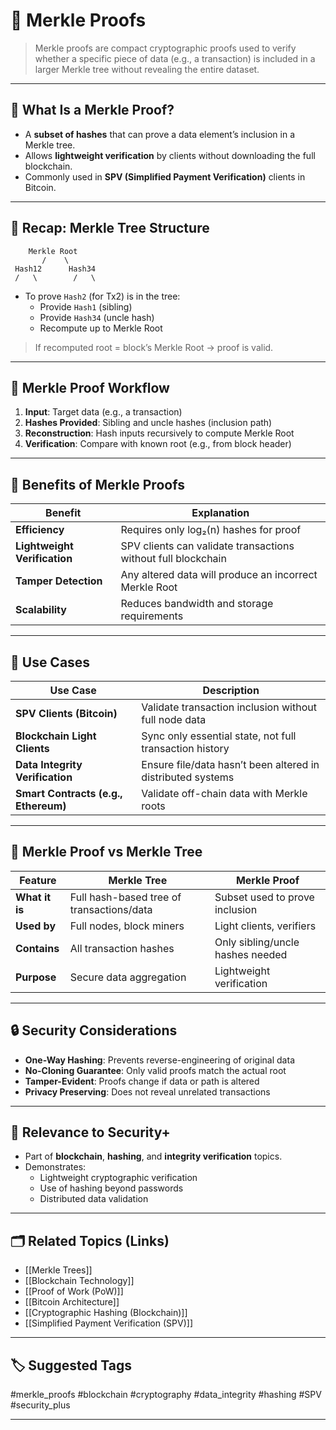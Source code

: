 # 🧾 Merkle Proofs

> Merkle proofs are compact cryptographic proofs used to verify whether a specific piece of data (e.g., a transaction) is included in a larger Merkle tree without revealing the entire dataset.

---

## 📌 What Is a Merkle Proof?

- A **subset of hashes** that can prove a data element’s inclusion in a Merkle tree.
- Allows **lightweight verification** by clients without downloading the full blockchain.
- Commonly used in **SPV (Simplified Payment Verification)** clients in Bitcoin.

---

## 🌳 Recap: Merkle Tree Structure

```
    Merkle Root
       /    \
 Hash12      Hash34
 /   \        /   \
```


- To prove `Hash2` (for Tx2) is in the tree:
  - Provide `Hash1` (sibling)
  - Provide `Hash34` (uncle hash)
  - Recompute up to Merkle Root

> If recomputed root = block’s Merkle Root → proof is valid.

---

## 🔄 Merkle Proof Workflow

1. **Input**: Target data (e.g., a transaction)
2. **Hashes Provided**: Sibling and uncle hashes (inclusion path)
3. **Reconstruction**: Hash inputs recursively to compute Merkle Root
4. **Verification**: Compare with known root (e.g., from block header)

---

## 🔐 Benefits of Merkle Proofs

| Benefit                   | Explanation                                                  |
|----------------------------|--------------------------------------------------------------|
| **Efficiency**             | Requires only log₂(n) hashes for proof                       |
| **Lightweight Verification** | SPV clients can validate transactions without full blockchain |
| **Tamper Detection**       | Any altered data will produce an incorrect Merkle Root       |
| **Scalability**            | Reduces bandwidth and storage requirements                   |

---

## 🧰 Use Cases

| Use Case                        | Description                                                |
|----------------------------------|------------------------------------------------------------|
| **SPV Clients (Bitcoin)**         | Validate transaction inclusion without full node data      |
| **Blockchain Light Clients**     | Sync only essential state, not full transaction history     |
| **Data Integrity Verification**  | Ensure file/data hasn’t been altered in distributed systems |
| **Smart Contracts (e.g., Ethereum)** | Validate off-chain data with Merkle roots                 |

---

## 🧪 Merkle Proof vs Merkle Tree

| Feature            | Merkle Tree                               | Merkle Proof                        |
|--------------------|--------------------------------------------|-------------------------------------|
| **What it is**     | Full hash-based tree of transactions/data  | Subset used to prove inclusion      |
| **Used by**        | Full nodes, block miners                   | Light clients, verifiers            |
| **Contains**       | All transaction hashes                     | Only sibling/uncle hashes needed    |
| **Purpose**        | Secure data aggregation                    | Lightweight verification            |

---

## 🔒 Security Considerations

- **One-Way Hashing**: Prevents reverse-engineering of original data
- **No-Cloning Guarantee**: Only valid proofs match the actual root
- **Tamper-Evident**: Proofs change if data or path is altered
- **Privacy Preserving**: Does not reveal unrelated transactions

---

## 🧠 Relevance to Security+

- Part of **blockchain**, **hashing**, and **integrity verification** topics.
- Demonstrates:
  - Lightweight cryptographic verification
  - Use of hashing beyond passwords
  - Distributed data validation

---

## 🗂 Related Topics (Links)

- [[Merkle Trees]]
- [[Blockchain Technology]]
- [[Proof of Work (PoW)]]
- [[Bitcoin Architecture]]
- [[Cryptographic Hashing (Blockchain)]]
- [[Simplified Payment Verification (SPV)]]

---

## 🏷 Suggested Tags

#merkle_proofs #blockchain #cryptography #data_integrity #hashing #SPV #security_plus

---
